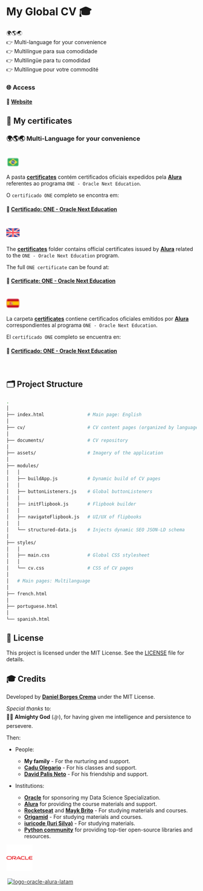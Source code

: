 # My Global CV 🎓
🌍🌎🌏  
👉 Multi-language for your convenience  
👉 Multilíngue para sua comodidade  
👉 Multilingüe para tu comodidad  
👉 Multilingue pour votre commodité  

### 🌐 Access
#### 🔗 [Website](https://danielcrema.github.io/GlobalCV/)

## 📜 My certificates

### 🌍🌎🌏 Multi-Language for your convenience

<br/>

<img src="./assets/icon-flag-br.svg" width="35"/>

A pasta [**certificates**](https://github.com/DanielCrema/oracle_one-data-science-course/tree/main/certificates/) contém certificados oficiais expedidos pela [**Alura**](https://www.alura.com.br) referentes ao programa `ONE - Oracle Next Education`.

O `certificado ONE` completo se encontra em:

#### 🔗 [**Certificado: ONE - Oracle Next Education**](https://github.com/DanielCrema/oracle_one-data-science-course/tree/main/certificates/Daniel%20Borges%20Crema%20-%20Programa%20ONE%20Certificado.pdf)
<br/>
<img src="./assets/icon-flag-en.svg" width="35"/>

The [**certificates**](https://github.com/DanielCrema/oracle_one-data-science-course/tree/main/certificates/) folder contains official certificates issued by [**Alura**](https://www.alura.com.br) related to the `ONE - Oracle Next Education` program.

The full `ONE certificate` can be found at:
#### 🔗 [**Certificate: ONE - Oracle Next Education**](https://github.com/DanielCrema/oracle_one-data-science-course/tree/main/certificates/Daniel%20Borges%20Crema%20-%20Program%20ONE%20Certificate.pdf)
<br/>
<img src="./assets/icon-flag-es.svg" width="35"/>

La carpeta [**certificates**](https://github.com/DanielCrema/oracle_one-data-science-course/tree/main/certificates/) contiene certificados oficiales emitidos por [**Alura**](https://www.alura.com.br) correspondientes al programa `ONE - Oracle Next Education`.

El `certificado ONE` completo se encuentra en:
#### 🔗 [**Certificado: ONE - Oracle Next Education**](https://github.com/DanielCrema/oracle_one-data-science-course/tree/main/certificates/Daniel%20Borges%20Crema%20-%20Programa%20ONE%20Certificado%20-%20Es.pdf)
<br/>

## 🗂️ Project Structure
```bash
.
│
├── index.html                # Main page: English
│
├── cv/                       # CV content pages (organized by language)
│
├── documents/                # CV repository
│
├── assets/                   # Imagery of the application
│
├── modules/
│   │   
│   ├── buildApp.js           # Dynamic build of CV pages
│   │   
│   ├── buttonListeners.js    # Global buttonListeners
│   │   
│   ├── initFlipbook.js       # Flipbook builder
│   │   
│   ├── navigateFlipbook.js   # UI/UX of flipbooks
│   │   
│   └── structured-data.js    # Injects dynamic SEO JSON-LD schema
│
├── styles/
│   │   
│   ├── main.css              # Global CSS stylesheet
│   │   
│   └── cv.css                # CSS of CV pages
│
│   # Main pages: Multilanguage
│
├── french.html
│
├── portuguese.html
│
└── spanish.html

```

## 📝 License
This project is licensed under the MIT License. See the [LICENSE](LICENSE) file for details.

## 🎓 Credits
Developed by [**Daniel Borges Crema**](https://github.com/DanielCrema) under the MIT License.


*Special thanks* to:  
🕋🤲 **Almighty God** (ﷻ), for having given me intelligence and persistence to persevere.

Then:

- People:
    - **My family** - For the nurturing and support.
    - [**Cadu Olegario**](https://github.com/CaduOlegario) - For his classes and support.
    - [**David Palis Neto**](https://github.com/dpalisn) - For his friendship and support.

- Institutions:
    - [**Oracle**](https://www.oracle.com/) for sponsoring my Data Science Specialization.
    - [**Alura**](https://www.alura.com.br/) for providing the course materials and support.
    - [**Rocketseat**](https://www.rocketseat.com.br/) and [**Mayk Brito**](https://github.com/maykbrito) - For studying materials and courses.
    - [**Origamid**](https://www.origamid.com/) - For studying materials and courses.
    - [**iuricode (Iuri Silva)**](https://github.com/iuricode) - For studying materials.
    - [**Python community**](https://www.python.org/) for providing top-tier open-source libraries and resources.

<p>
    <a href="https://github.com/DanielCrema/oracle_one-data-science-course/blob/main/certificates/Daniel%20Borges%20Crema%20-%20Program%20ONE%20Certificate.pdf" target="_blank" rel="noreferrer">
        <img src="https://raw.githubusercontent.com/devicons/devicon/ca28c779441053191ff11710fe24a9e6c23690d6/icons/oracle/oracle-original.svg" alt="logo-oracle" style="width: 70px"/>  
    </a>
</p>
<p>
    <a href="https://github.com/DanielCrema/oracle_one-data-science-course/blob/main/certificates/Daniel%20Borges%20Crema%20-%20Programa%20ONE%20Certificado%20-%20Es.pdf" target="_blank" rel="noreferrer">
        <img src="https://moebius78.github.io/moebius78-sprint03-aluraONE.github.io/assets/Oracle_Alura.png" alt="logo-oracle-alura-latam" style="width: 115px; background: #FCFCFC; color: #333; padding: 2px 3px"/>  
    </a>
</p>